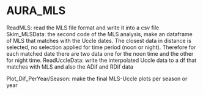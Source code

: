 # AURA_MLS

ReadMLS: read the MLS file format and write it into a csv file
Skim_MLSData: the second code of the MLS analysis, make an dataframe of MLS that matches with the Uccle dates.
The closest data in distance is selected, no selection applied for time period (noon or night). Therefore for each matched date 
there are two data one for the noon time and the other for night time.
ReadUccleData: write the interpolated Uccle data to a df that matches with MLS and also the ADif and RDif data

Plot_Dif_PerYear/Season: make the final MLS-Uccle plots per season or year
